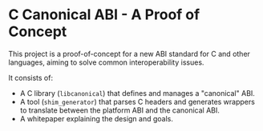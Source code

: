 # C Canonical ABI - A Proof of Concept

This project is a proof-of-concept for a new ABI standard for C and other languages, aiming to solve common interoperability issues.

It consists of:
*   A C library (`libcanonical`) that defines and manages a "canonical" ABI.
*   A tool (`shim_generator`) that parses C headers and generates wrappers to translate between the platform ABI and the canonical ABI.
*   A whitepaper explaining the design and goals.
